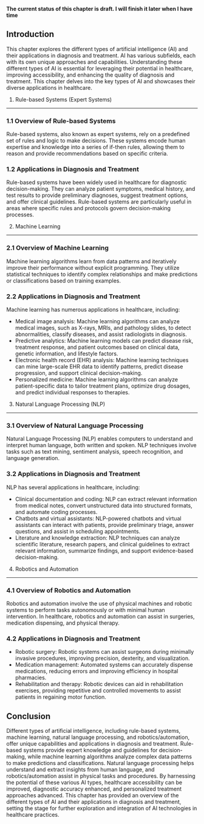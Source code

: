 **The current status of this chapter is draft. I will finish it later when I have time**

Introduction
------------

This chapter explores the different types of artificial intelligence (AI) and their applications in diagnosis and treatment. AI has various subfields, each with its own unique approaches and capabilities. Understanding these different types of AI is essential for leveraging their potential in healthcare, improving accessibility, and enhancing the quality of diagnosis and treatment. This chapter delves into the key types of AI and showcases their diverse applications in healthcare.

1. Rule-based Systems (Expert Systems)
--------------------------------------

### 1.1 Overview of Rule-based Systems

Rule-based systems, also known as expert systems, rely on a predefined set of rules and logic to make decisions. These systems encode human expertise and knowledge into a series of if-then rules, allowing them to reason and provide recommendations based on specific criteria.

### 1.2 Applications in Diagnosis and Treatment

Rule-based systems have been widely used in healthcare for diagnostic decision-making. They can analyze patient symptoms, medical history, and test results to provide preliminary diagnoses, suggest treatment options, and offer clinical guidelines. Rule-based systems are particularly useful in areas where specific rules and protocols govern decision-making processes.

2. Machine Learning
-------------------

### 2.1 Overview of Machine Learning

Machine learning algorithms learn from data patterns and iteratively improve their performance without explicit programming. They utilize statistical techniques to identify complex relationships and make predictions or classifications based on training examples.

### 2.2 Applications in Diagnosis and Treatment

Machine learning has numerous applications in healthcare, including:

* Medical image analysis: Machine learning algorithms can analyze medical images, such as X-rays, MRIs, and pathology slides, to detect abnormalities, classify diseases, and assist radiologists in diagnosis.
* Predictive analytics: Machine learning models can predict disease risk, treatment response, and patient outcomes based on clinical data, genetic information, and lifestyle factors.
* Electronic health record (EHR) analysis: Machine learning techniques can mine large-scale EHR data to identify patterns, predict disease progression, and support clinical decision-making.
* Personalized medicine: Machine learning algorithms can analyze patient-specific data to tailor treatment plans, optimize drug dosages, and predict individual responses to therapies.

3. Natural Language Processing (NLP)
------------------------------------

### 3.1 Overview of Natural Language Processing

Natural Language Processing (NLP) enables computers to understand and interpret human language, both written and spoken. NLP techniques involve tasks such as text mining, sentiment analysis, speech recognition, and language generation.

### 3.2 Applications in Diagnosis and Treatment

NLP has several applications in healthcare, including:

* Clinical documentation and coding: NLP can extract relevant information from medical notes, convert unstructured data into structured formats, and automate coding processes.
* Chatbots and virtual assistants: NLP-powered chatbots and virtual assistants can interact with patients, provide preliminary triage, answer questions, and assist in scheduling appointments.
* Literature and knowledge extraction: NLP techniques can analyze scientific literature, research papers, and clinical guidelines to extract relevant information, summarize findings, and support evidence-based decision-making.

4. Robotics and Automation
--------------------------

### 4.1 Overview of Robotics and Automation

Robotics and automation involve the use of physical machines and robotic systems to perform tasks autonomously or with minimal human intervention. In healthcare, robotics and automation can assist in surgeries, medication dispensing, and physical therapy.

### 4.2 Applications in Diagnosis and Treatment

* Robotic surgery: Robotic systems can assist surgeons during minimally invasive procedures, improving precision, dexterity, and visualization.
* Medication management: Automated systems can accurately dispense medications, reducing errors and improving efficiency in hospital pharmacies.
* Rehabilitation and therapy: Robotic devices can aid in rehabilitation exercises, providing repetitive and controlled movements to assist patients in regaining motor function.

Conclusion
----------

Different types of artificial intelligence, including rule-based systems, machine learning, natural language processing, and robotics/automation, offer unique capabilities and applications in diagnosis and treatment. Rule-based systems provide expert knowledge and guidelines for decision-making, while machine learning algorithms analyze complex data patterns to make predictions and classifications. Natural language processing helps understand and extract insights from human language, and robotics/automation assist in physical tasks and procedures. By harnessing the potential of these various AI types, healthcare accessibility can be improved, diagnostic accuracy enhanced, and personalized treatment approaches advanced. This chapter has provided an overview of the different types of AI and their applications in diagnosis and treatment, setting the stage for further exploration and integration of AI technologies in healthcare practices.
